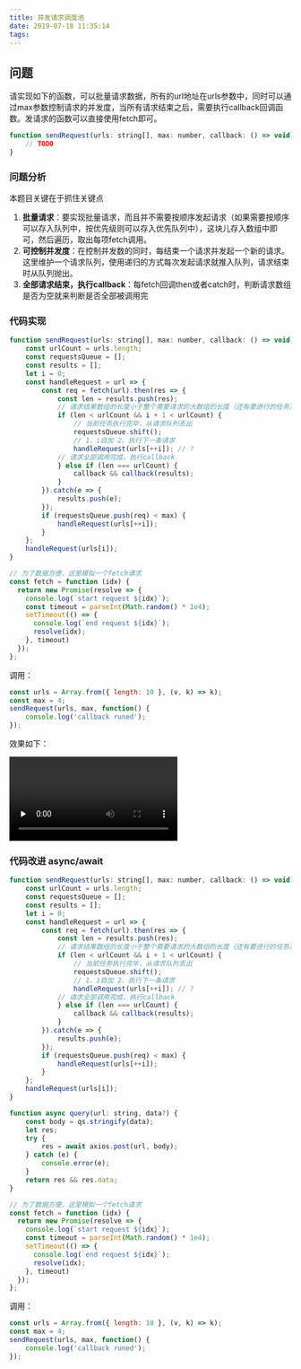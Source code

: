 ```yaml
---
title: 并发请求调度池
date: 2019-07-18 11:35:14
tags:
---
```


## 问题

请实现如下的函数，可以批量请求数据，所有的url地址在urls参数中，同时可以通过max参数控制请求的并发度，当所有请求结束之后，需要执行callback回调函数。发请求的函数可以直接使用fetch即可。

```js
function sendRequest(urls: string[], max: number, callback: () => void) {
    // TODO
}
```

### 问题分析

本题目关键在于抓住关键点

1. **批量请求**：要实现批量请求，而且并不需要按顺序发起请求（如果需要按顺序可以存入队列中，按优先级则可以存入优先队列中），这块儿存入数组中即可，然后遍历，取出每项fetch调用。
2. **可控制并发度**：在控制并发数的同时，每结束一个请求并发起一个新的请求。这里维护一个请求队列，使用递归的方式每次发起请求就推入队列，请求结束时从队列抛出。
3. **全部请求结束，执行callback**：每fetch回调then或者catch时，判断请求数组是否为空就来判断是否全部被调用完

### 代码实现

```js
function sendRequest(urls: string[], max: number, callback: () => void) {
    const urlCount = urls.length;
    const requestsQueue = [];
    const results = [];
    let i = 0;
    const handleRequest = url => {
        const req = fetch(url).then(res => {
            const len = results.push(res);
            // 请求结果数组的长度小于整个需要请求的大数组的长度（还有要进行的任务） && 下一条请求存在
            if (len < urlCount && i + 1 < urlCount) {
                // 当前任务执行完毕，从请求队列丢出
                requestsQueue.shift();
                // 1、i自加 2、执行下一条请求
                handleRequest(urls[++i]); // ?
            // 请求全部调用完成，执行callback
            } else if (len === urlCount) {
                callback && callback(results);
            }
        }).catch(e => {
            results.push(e);
        });
        if (requestsQueue.push(req) < max) {
            handleRequest(urls[++i]);
        }
    };
    handleRequest(urls[i]);
}

// 为了数据方便，这里模拟一个fetch请求
const fetch = function (idx) {
  return new Promise(resolve => {
    console.log(`start request ${idx}`);
    const timeout = parseInt(Math.random() * 1e4);
    setTimeout(() => {
      console.log(`end request ${idx}`);
      resolve(idx);
    }, timeout)
  });
};
```

调用：

```js
const urls = Array.from({ length: 10 }, (v, k) => k);
const max = 4;
sendRequest(urls, max, function() {
    console.log('callback runed');
});
```

效果如下：

<video id="video" controls="" preload="none">
    <source id="mp4" src="result.mov" type="video/mp4">
</video>

### 代码改进 async/await

```js
function sendRequest(urls: string[], max: number, callback: () => void) {
    const urlCount = urls.length;
    const requestsQueue = [];
    const results = [];
    let i = 0;
    const handleRequest = url => {
        const req = fetch(url).then(res => {
            const len = results.push(res);
            // 请求结果数组的长度小于整个需要请求的大数组的长度（还有要进行的任务） && 下一条请求存在
            if (len < urlCount && i + 1 < urlCount) {
                // 当前任务执行完毕，从请求队列丢出
                requestsQueue.shift();
                // 1、i自加 2、执行下一条请求
                handleRequest(urls[++i]); // ?
            // 请求全部调用完成，执行callback
            } else if (len === urlCount) {
                callback && callback(results);
            }
        }).catch(e => {
            results.push(e);
        });
        if (requestsQueue.push(req) < max) {
            handleRequest(urls[++i]);
        }
    };
    handleRequest(urls[i]);
}

function async query(url: string, data?) {
    const body = qs.stringify(data);
    let res;
    try {
        res = await axios.post(url, body);
    } catch (e) {
        console.error(e);
    }
    return res && res.data;
}

// 为了数据方便，这里模拟一个fetch请求
const fetch = function (idx) {
  return new Promise(resolve => {
    console.log(`start request ${idx}`);
    const timeout = parseInt(Math.random() * 1e4);
    setTimeout(() => {
      console.log(`end request ${idx}`);
      resolve(idx);
    }, timeout)
  });
};
```

调用：

```js
const urls = Array.from({ length: 10 }, (v, k) => k);
const max = 4;
sendRequest(urls, max, function() {
    console.log('callback runed');
});
```
